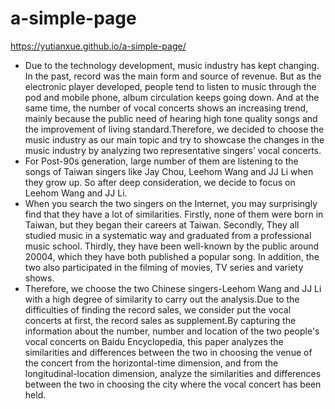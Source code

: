 # a-simple-page
https://yutianxue.github.io/a-simple-page/
- Due to the technology development, music industry has kept changing. In the past, record was the main form and source of revenue. But as the electronic player developed, people tend to listen to music through the pod and mobile phone, album circulation keeps going down. And at the same time, the number of vocal concerts shows an increasing trend, mainly because the public need of hearing high tone quality songs and the improvement of living standard.Therefore, we decided to choose the music industry as our main topic and try to showcase the changes in the music industry by analyzing two representative singers’ vocal concerts. 
- For Post-90s generation, large number of them are listening to the songs of Taiwan singers like Jay Chou, Leehom Wang and JJ Li when they grow up. So after deep consideration, we decide to focus on Leehom Wang and JJ Li.
- When you search the two singers on the Internet, you may surprisingly find that they have a lot of similarities. Firstly, none of them were born in Taiwan, but they began their careers at Taiwan. Secondly, They all studied music in a systematic way and graduated from a professional music school. Thirdly, they have been well-known by the public around 20004, which they have both published a popular song. In addition, the two also participated in the filming of movies, TV series and variety shows.
- Therefore, we choose the two Chinese singers-Leehom Wang and JJ Li with a high degree of similarity to carry out the analysis.Due to the difficulties of finding the record sales, we consider put the vocal concerts at first, the record sales as supplement.By capturing the information about the number, number and location of the two people's vocal concerts on Baidu Encyclopedia, this paper analyzes the similarities and differences between the two in choosing the venue of the concert from the horizontal-time dimension, and from the longitudinal-location dimension, analyze the similarities and differences between the two in choosing the city where the vocal concert has been held.
